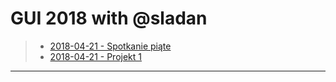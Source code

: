 # GUI 2018 with @sladan
>
> * <a href="https://github.com/Shaquu/PJWSTK_JAVA/tree/GUI_Five" target="_blank">2018-04-21 - Spotkanie piąte</a>
> * <a href="#" target="_blank">2018-04-21 - Projekt 1</a>
>
---
